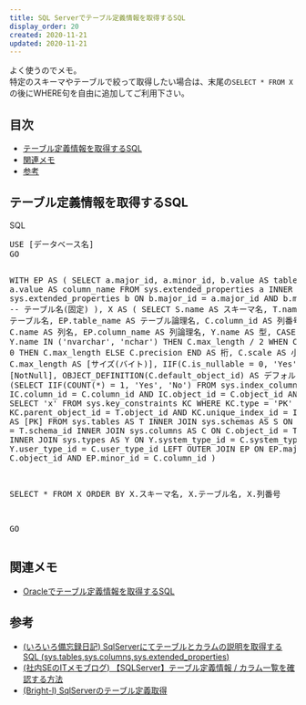 ```yaml
---
title: SQL Serverでテーブル定義情報を取得するSQL
display_order: 20
created: 2020-11-21
updated: 2020-11-21
---
```

よく使うのでメモ。  
特定のスキーマやテーブルで絞って取得したい場合は、末尾の`SELECT * FROM X`の後にWHERE句を自由に追加してご利用下さい。

## <a name="index">目次</a>

- [テーブル定義情報を取得するSQL](#sql)
- [関連メモ](#related)
- [参考](#reference)

## <a name="sql">テーブル定義情報を取得するSQL</a>

<div class="code-box">
<div class="title">SQL</div>
<pre>
USE [データベース名]
GO

WITH
EP AS (
    SELECT
        a.major_id,
        a.minor_id,
        b.value AS table_name,
        a.value AS column_name
    FROM
        sys.extended_properties a
        INNER JOIN
        sys.extended_properties b ON b.major_id = a.major_id
                                 AND b.minor_id = 0 -- テーブル名(固定)
),
X AS (
    SELECT
        S.name AS スキーマ名,
        T.name AS テーブル名,
        EP.table_name AS テーブル論理名,
        C.column_id AS 列番号,
        C.name AS 列名,
        EP.column_name AS 列論理名,
        Y.name AS 型,
        CASE
            WHEN Y.name IN ('nvarchar', 'nchar') THEN C.max_length / 2
            WHEN C.precision = 0                 THEN C.max_length
            ELSE C.precision
        END AS 桁,
        C.scale AS 小数桁,
        C.max_length AS [サイズ(バイト)],
        IIF(C.is_nullable = 0, 'Yes', 'No') As [NotNull],
        OBJECT_DEFINITION(C.default_object_id) AS デフォルト値,
        (SELECT IIF(COUNT(*) = 1, 'Yes', 'No') FROM sys.index_columns IC
         WHERE IC.column_id = C.column_id
           AND IC.object_id = C.object_id
           AND EXISTS(
                   SELECT 'x' FROM sys.key_constraints KC
                   WHERE KC.type = 'PK'
                     AND KC.parent_object_id = T.object_id
                     AND KC.unique_index_id = IC.index_id)) AS [PK]
    FROM
        sys.tables AS T
        INNER JOIN
        sys.schemas AS S ON S.schema_id = T.schema_id
        INNER JOIN
        sys.columns AS C ON C.object_id = T.object_id
        INNER JOIN
        sys.types AS Y ON Y.system_type_id = C.system_type_id
                      AND Y.user_type_id = C.user_type_id
        LEFT OUTER JOIN
        EP ON EP.major_id = C.object_id
          AND EP.minor_id = C.column_id
)

SELECT
    *
FROM
    X
ORDER BY
    X.スキーマ名,
    X.テーブル名,
    X.列番号

GO
</pre>
</div>

## <a name="related">関連メモ</a>

- [Oracleでテーブル定義情報を取得するSQL](/it/oracle/sql_to_get_table_definition_information.html)

## <a name="reference">参考</a>

- [(いろいろ備忘録日記) SqlServerにてテーブルとカラムの説明を取得するSQL (sys.tables,sys.columns,sys.extended_properties)](https://devlights.hatenablog.com/entry/20080206/p1)
- [(社内SEのITメモブログ) 【SQLServer】テーブル定義情報 / カラム一覧を確認する方法](https://notepad-blog.com/content/106/)
- [(Bright-l) SqlServerのテーブル定義取得](https://blog.bright-l.0am.jp/2016/01/12/sqlservernoteburuding-yi-qu-de/)
